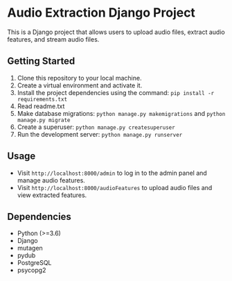 # Audio Extraction Django Project

This is a Django project that allows users to upload audio files, extract audio features, and stream audio files.

## Getting Started

1. Clone this repository to your local machine.
2. Create a virtual environment and activate it.
3. Install the project dependencies using the command: `pip install -r requirements.txt`
4. Read readme.txt 
5. Make database migrations: `python manage.py makemigrations` and `python manage.py migrate`
6. Create a superuser: `python manage.py createsuperuser`
7. Run the development server: `python manage.py runserver`

## Usage

- Visit `http://localhost:8000/admin` to log in to the admin panel and manage audio features.
- Visit `http://localhost:8000/audioFeatures` to upload audio files and view extracted features.

## Dependencies

- Python (>=3.6)
- Django
- mutagen
- pydub
- PostgreSQL 
- psycopg2
